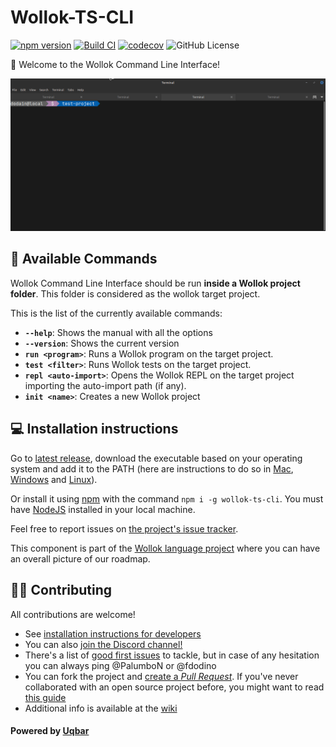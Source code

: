 # Wollok-TS-CLI

[![npm version](https://badge.fury.io/js/wollok-ts-cli.svg)](https://badge.fury.io/js/wollok-ts-cli) [![Build CI](https://github.com/uqbar-project/wollok-ts-cli/actions/workflows/ci.yml/badge.svg)](https://github.com/uqbar-project/wollok-ts-cli/actions/workflows/ci.yml) [![codecov](https://codecov.io/gh/uqbar-project/wollok-ts-cli/graph/badge.svg?token=rpJA6VlVJo)](https://codecov.io/gh/uqbar-project/wollok-ts-cli) ![GitHub License](https://img.shields.io/github/license/uqbar-project/wollok-ts-cli)

🖖 Welcome to the Wollok Command Line Interface!

![demo](./images/demo_ok.gif)

## 🔧 Available Commands

Wollok Command Line Interface should be run **inside a Wollok project folder**. This folder is considered as the wollok target project.

This is the list of the currently available commands:

- **`--help`**: Shows the manual with all the options
- **`--version`**: Shows the current version
- **`run <program>`**: Runs a Wollok program on the target project.
- **`test <filter>`**: Runs Wollok tests on the target project.
- **`repl <auto-import>`**: Opens the Wollok REPL on the target project importing the auto-import path (if any).
- **`init <name>`**: Creates a new Wollok project

## 💻 Installation instructions

Go to [latest release](https://github.com/uqbar-project/wollok-ts-cli/releases/latest), download the executable based on your operating system and add it to the PATH (here are instructions to do so in [Mac](https://apple.stackexchange.com/questions/41542/adding-a-new-executable-to-the-path-environment-variable), [Windows](https://medium.com/@kevinmarkvi/how-to-add-executables-to-your-path-in-windows-5ffa4ce61a53) and [Linux](https://unix.stackexchange.com/questions/183295/adding-programs-to-path)).

Or install it using [npm](https://www.npmjs.com/package/wollok-ts-cli) with the command `npm i -g wollok-ts-cli`. You must have [NodeJS](https://nodejs.org/) installed in your local machine.

Feel free to report issues on [the project's issue tracker](https://github.com/uqbar-project/wollok-ts-cli/issues).

This component is part of the [Wollok language project](https://github.com/uqbar-project/wollok-language) where you can have an overall picture of our roadmap.


## 👩‍💻 Contributing

All contributions are welcome!

- See [installation instructions for developers](https://github.com/uqbar-project/wollok-ts-cli/wiki/Developer-Environment)
- You can also [join the Discord channel!](https://discord.gg/ZstgCPKEaa)
- There's a list of [good first issues](https://github.com/uqbar-project/wollok-lsp-ide/issues?q=is%3Aissue+is%3Aopen+label%3A%22good+first+issue%22) to tackle, but in case of any hesitation you can always ping @PalumboN or @fdodino
- You can fork the project and [create a *Pull Request*](https://help.github.com/articles/creating-a-pull-request-from-a-fork/). If you've never collaborated with an open source project before, you might want to read [this guide](https://akrabat.com/the-beginners-guide-to-contributing-to-a-github-project/)
- Additional info is available at the [wiki](https://github.com/uqbar-project/wollok-ts-cli/wiki)

#### Powered by [Uqbar](https://uqbar.org/)

